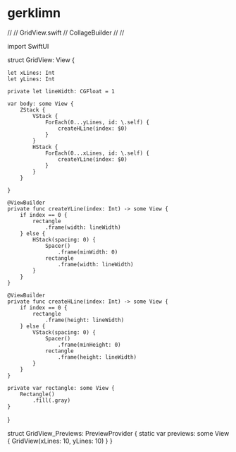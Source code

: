 # gerklimn
//
//  GridView.swift
//  CollageBuilder
//
//

import SwiftUI

struct GridView: View {
    
    let xLines: Int
    let yLines: Int
    
    private let lineWidth: CGFloat = 1
    
    var body: some View {
        ZStack {
            VStack {
                ForEach(0...yLines, id: \.self) {
                    createHLine(index: $0)
                }
            }
            HStack {
                ForEach(0...xLines, id: \.self) {
                    createYLine(index: $0)
                }
            }
        }
        
    }
    
    @ViewBuilder
    private func createYLine(index: Int) -> some View {
        if index == 0 {
            rectangle
                .frame(width: lineWidth)
        } else {
            HStack(spacing: 0) {
                Spacer()
                    .frame(minWidth: 0)
                rectangle
                    .frame(width: lineWidth)
            }
        }
    }
    
    @ViewBuilder
    private func createHLine(index: Int) -> some View {
        if index == 0 {
            rectangle
                .frame(height: lineWidth)
        } else {
            VStack(spacing: 0) {
                Spacer()
                    .frame(minHeight: 0)
                rectangle
                    .frame(height: lineWidth)
            }
        }
    }
    
    private var rectangle: some View {
        Rectangle()
            .fill(.gray)
    }
}

struct GridView_Previews: PreviewProvider {
    static var previews: some View {
        GridView(xLines: 10, yLines: 10)
    }
}


